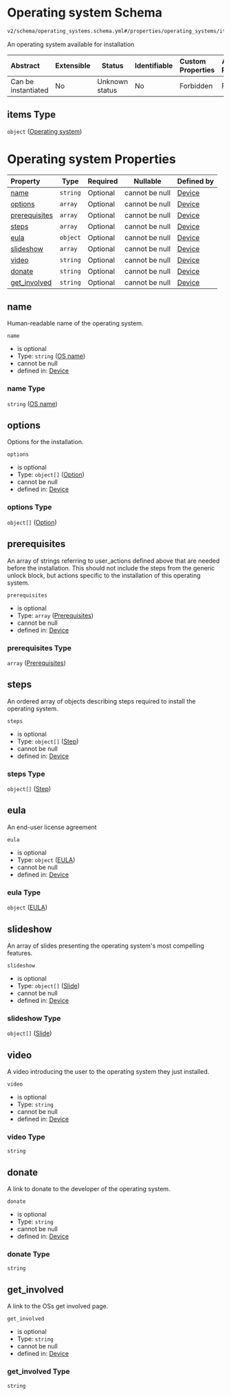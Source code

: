 # Operating system Schema

```txt
v2/schema/operating_systems.schema.yml#/properties/operating_systems/items
```

An operating system available for installation


| Abstract            | Extensible | Status         | Identifiable | Custom Properties | Additional Properties | Access Restrictions | Defined In                                                           |
| :------------------ | ---------- | -------------- | ------------ | :---------------- | --------------------- | ------------------- | -------------------------------------------------------------------- |
| Can be instantiated | No         | Unknown status | No           | Forbidden         | Forbidden             | none                | [device.schema.json\*](../device.schema.json "open original schema") |

## items Type

`object` ([Operating system](device-properties-operating-systems-operating-system.md))

# Operating system Properties

| Property                        | Type     | Required | Nullable       | Defined by                                                                                                                                                                                       |
| :------------------------------ | -------- | -------- | -------------- | :----------------------------------------------------------------------------------------------------------------------------------------------------------------------------------------------- |
| [name](#name)                   | `string` | Optional | cannot be null | [Device](device-properties-operating-systems-operating-system-properties-os-name.md "v2/schema/operating_systems.schema.yml#/properties/operating_systems/items/properties/name")                |
| [options](#options)             | `array`  | Optional | cannot be null | [Device](device-properties-operating-systems-operating-system-properties-options.md "v2/schema/options.schema.yml#/properties/operating_systems/items/properties/options")                       |
| [prerequisites](#prerequisites) | `array`  | Optional | cannot be null | [Device](device-properties-operating-systems-operating-system-properties-prerequisites.md "v2/schema/operating_systems.schema.yml#/properties/operating_systems/items/properties/prerequisites") |
| [steps](#steps)                 | `array`  | Optional | cannot be null | [Device](device-properties-operating-systems-operating-system-properties-steps.md "v2/schema/operating_systems.schema.yml#/properties/operating_systems/items/properties/steps")                 |
| [eula](#eula)                   | `object` | Optional | cannot be null | [Device](device-properties-operating-systems-operating-system-properties-eula.md "v2/schema/operating_systems.schema.yml#/properties/operating_systems/items/properties/eula")                   |
| [slideshow](#slideshow)         | `array`  | Optional | cannot be null | [Device](device-properties-operating-systems-operating-system-properties-slideshow.md "v2/schema/operating_systems.schema.yml#/properties/operating_systems/items/properties/slideshow")         |
| [video](#video)                 | `string` | Optional | cannot be null | [Device](device-properties-operating-systems-operating-system-properties-video.md "v2/schema/operating_systems.schema.yml#/properties/operating_systems/items/properties/video")                 |
| [donate](#donate)               | `string` | Optional | cannot be null | [Device](device-properties-operating-systems-operating-system-properties-donate.md "v2/schema/operating_systems.schema.yml#/properties/operating_systems/items/properties/donate")               |
| [get_involved](#get_involved)   | `string` | Optional | cannot be null | [Device](device-properties-operating-systems-operating-system-properties-get_involved.md "v2/schema/operating_systems.schema.yml#/properties/operating_systems/items/properties/get_involved")   |

## name

Human-readable name of the operating system.


`name`

-   is optional
-   Type: `string` ([OS name](device-properties-operating-systems-operating-system-properties-os-name.md))
-   cannot be null
-   defined in: [Device](device-properties-operating-systems-operating-system-properties-os-name.md "v2/schema/operating_systems.schema.yml#/properties/operating_systems/items/properties/name")

### name Type

`string` ([OS name](device-properties-operating-systems-operating-system-properties-os-name.md))

## options

Options for the installation.


`options`

-   is optional
-   Type: `object[]` ([Option](device-properties-operating-systems-operating-system-properties-options-option.md))
-   cannot be null
-   defined in: [Device](device-properties-operating-systems-operating-system-properties-options.md "v2/schema/options.schema.yml#/properties/operating_systems/items/properties/options")

### options Type

`object[]` ([Option](device-properties-operating-systems-operating-system-properties-options-option.md))

## prerequisites

An array of strings referring to user_actions defined above that are needed before the installation. This should not include the steps from the generic unlock block, but actions specific to the installation of this operating system.


`prerequisites`

-   is optional
-   Type: `array` ([Prerequisites](device-properties-operating-systems-operating-system-properties-prerequisites.md))
-   cannot be null
-   defined in: [Device](device-properties-operating-systems-operating-system-properties-prerequisites.md "v2/schema/operating_systems.schema.yml#/properties/operating_systems/items/properties/prerequisites")

### prerequisites Type

`array` ([Prerequisites](device-properties-operating-systems-operating-system-properties-prerequisites.md))

## steps

An ordered array of objects describing steps required to install the operating system.


`steps`

-   is optional
-   Type: `object[]` ([Step](device-properties-operating-systems-operating-system-properties-steps-step.md))
-   cannot be null
-   defined in: [Device](device-properties-operating-systems-operating-system-properties-steps.md "v2/schema/operating_systems.schema.yml#/properties/operating_systems/items/properties/steps")

### steps Type

`object[]` ([Step](device-properties-operating-systems-operating-system-properties-steps-step.md))

## eula

An end-user license agreement


`eula`

-   is optional
-   Type: `object` ([EULA](device-properties-operating-systems-operating-system-properties-eula.md))
-   cannot be null
-   defined in: [Device](device-properties-operating-systems-operating-system-properties-eula.md "v2/schema/operating_systems.schema.yml#/properties/operating_systems/items/properties/eula")

### eula Type

`object` ([EULA](device-properties-operating-systems-operating-system-properties-eula.md))

## slideshow

An array of slides presenting the operating system's most compelling features.


`slideshow`

-   is optional
-   Type: `object[]` ([Slide](device-properties-operating-systems-operating-system-properties-slideshow-slide.md))
-   cannot be null
-   defined in: [Device](device-properties-operating-systems-operating-system-properties-slideshow.md "v2/schema/operating_systems.schema.yml#/properties/operating_systems/items/properties/slideshow")

### slideshow Type

`object[]` ([Slide](device-properties-operating-systems-operating-system-properties-slideshow-slide.md))

## video

A video introducing the user to the operating system they just installed.


`video`

-   is optional
-   Type: `string`
-   cannot be null
-   defined in: [Device](device-properties-operating-systems-operating-system-properties-video.md "v2/schema/operating_systems.schema.yml#/properties/operating_systems/items/properties/video")

### video Type

`string`

## donate

A link to donate to the developer of the operating system.


`donate`

-   is optional
-   Type: `string`
-   cannot be null
-   defined in: [Device](device-properties-operating-systems-operating-system-properties-donate.md "v2/schema/operating_systems.schema.yml#/properties/operating_systems/items/properties/donate")

### donate Type

`string`

## get_involved

A link to the OSs get involved page.


`get_involved`

-   is optional
-   Type: `string`
-   cannot be null
-   defined in: [Device](device-properties-operating-systems-operating-system-properties-get_involved.md "v2/schema/operating_systems.schema.yml#/properties/operating_systems/items/properties/get_involved")

### get_involved Type

`string`
